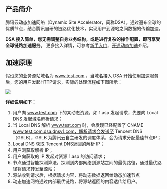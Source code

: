 ## 产品简介
腾讯云动态加速网络（Dynamic Site Accelerator，简称DSA），通过遍布全球的优质节点，结合腾讯自研的链路优化技术，实现用户到源站之间数据的传输加速。

**DSA 接入简单，您无需调整自身业务结构，或是进行复杂的操作配置，即可享受全球链路加速服务。** 更多接入详情，可参考[新手入门](https://www.qcloud.com/document/product/570/8651)、[开通动态加速](https://www.qcloud.com/document/product/570/8648)介绍。


## 加速原理
假设您的业务源站域名为 www.test.com ，当域名接入 DSA 开始使用加速服务后，您的用户发起HTTP请求，实际的处理流程如下图所示：


![](https://mc.qcloudimg.com/static/img/943fb7352371e1d83e7f082cbb01f6bc/image.png)

**详细说明如下：**

1. 用户向 www.test.com 下的某动态资源，如 1.asp 发起请求，先要向 Local DNS 发起域名解析请求；
2. 当 Local DNS 解析 www.test.com 时，会发现已经配置了 CNAME www.test.com.dsa.dnsv1.com，解析请求会发送至 Tencent DNS（GSLB），GSLB 为腾讯云自主研发的调度体系，会为请求分配最佳节点IP；
3. Local DNS 获取 Tencent DNS返回的解析 IP；
4. 用户测获取解析 IP；
5. 用户向获取的 IP 发起对资源  1.asp 的访问请求；
6. 节点通过智能探测算法，探测到内部网络到源站之间的最优路径，通过最优路径将请求转发至源站；
7. 源站收到请求后，根据请求内容，将动态数据返回给动态加速节点
8. 动态加速网络通过内部最优链路，将源站返回的内容透传给用户。


